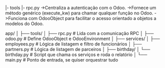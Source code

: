 |- tools
    |- rpc.py
        ->Centraliza a autenticação com o Odoo.
        ->Fornece um método genérico (execute_kw) para chamar qualquer função no Odoo.
        ->Funciona com OdooObject para facilitar o acesso orientado a objetos a modelos do Odoo.


app/
│
├── tools/
│   ├── rpc.py             # Lida com a comunicação RPC
│   ├── odoo.py            # Define OdooObject e OdooEnvironment
│
├── services/
│   ├── employees.py       # Lógica de listagem e filtro de funcionários
│   ├── partners.py        # Lógica de listagem de parceiros
│
├── birthday/
│   └── birthday.py        # Script que chama os serviços e roda o relatório
│
└── main.py                # Ponto de entrada, se quiser orquestrar tudo
